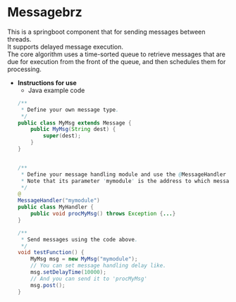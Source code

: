 # Messagebrz
This is a springboot component that for sending messages between threads.<br>
It supports delayed message execution.<br>
The core algorithm uses a time-sorted queue to retrieve messages that are due for execution from the front of the queue, and then schedules them for processing.<br>

  - __Instructions for use__
    - Java example code 
    ```java
    /**
     * Define your own message type.
     */
    public class MyMsg extends Message {
        public MyMsg(String dest) {
            super(dest);
        }
    }

    
    /**
     * Define your message handling module and use the @MessageHandler annotation to mark the type.
     * Note that its parameter 'mymodule' is the address to which messages are sent to this module.
     */
    @
    MessageHandler("mymodule")
    public class MyHandler {
        public void procMyMsg() throws Exception {...}
    }

    /**
     * Send messages using the code above.
     */
    void testFunction() {
        MyMsg msg = new MyMsg("mymodule");
        // You can set message handling delay like.
        msg.setDelayTime(10000);
        // And you can send it to 'procMyMsg'
        msg.post();
    }
    ```
